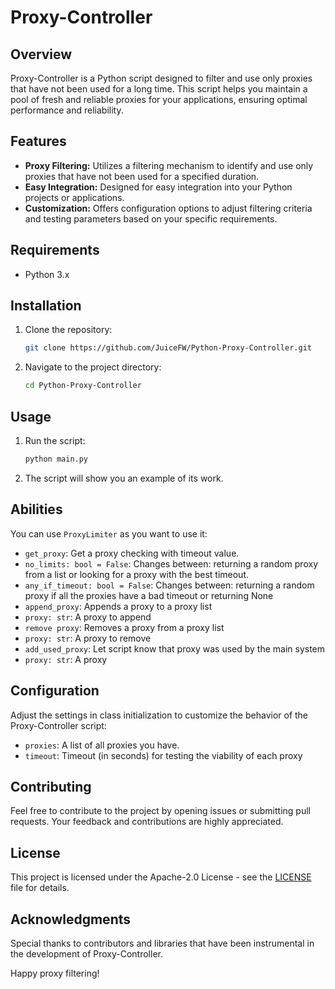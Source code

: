 # Proxy-Controller

## Overview

Proxy-Controller is a Python script designed to filter and use only proxies that have not been used for a long time. This script helps you maintain a pool of fresh and reliable proxies for your applications, ensuring optimal performance and reliability.

## Features

- **Proxy Filtering:** Utilizes a filtering mechanism to identify and use only proxies that have not been used for a specified duration.
- **Easy Integration:** Designed for easy integration into your Python projects or applications.
- **Customization:** Offers configuration options to adjust filtering criteria and testing parameters based on your specific requirements.

## Requirements

- Python 3.x

## Installation

1. Clone the repository:

   ```bash
   git clone https://github.com/JuiceFW/Python-Proxy-Controller.git
   ```

2. Navigate to the project directory:

   ```bash
   cd Python-Proxy-Controller
   ```

## Usage

1. Run the script:

   ```bash
   python main.py
   ```

2. The script will show you an example of its work.

## Abilities

You can use `ProxyLimiter` as you want to use it:

- `get_proxy`: Get a proxy checking with timeout value.
 - `no_limits: bool = False`: Changes between: returning a random proxy from a list or looking for a proxy with the best timeout.
 - `any_if_timeout: bool = False`: Changes between: returning a random proxy if all the proxies have a bad timeout or returning None
- `append_proxy`: Appends a proxy to a proxy list
 - `proxy: str`: A proxy to append
- `remove proxy`: Removes a proxy from a proxy list
 - `proxy: str`: A proxy to remove
- `add_used_proxy`: Let script know that proxy was used by the main system
 - `proxy: str`: A proxy

## Configuration

Adjust the settings in class initialization to customize the behavior of the Proxy-Controller script:

- `proxies`: A list of all proxies you have.
- `timeout`: Timeout (in seconds) for testing the viability of each proxy

## Contributing

Feel free to contribute to the project by opening issues or submitting pull requests. Your feedback and contributions are highly appreciated.

## License

This project is licensed under the Apache-2.0 License - see the [LICENSE](LICENSE) file for details.

## Acknowledgments

Special thanks to contributors and libraries that have been instrumental in the development of Proxy-Controller.

Happy proxy filtering!